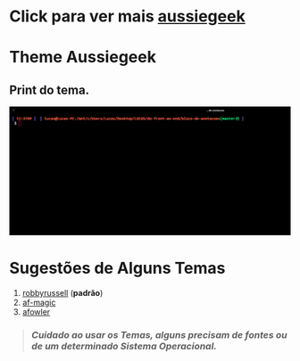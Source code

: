 # Click para ver mais [aussiegeek](https://github.com/robbyrussell/oh-my-zsh/wiki/Themes#aussiegeek)

# Theme **Aussiegeek**
## Print do tema.
![Print do Tema](Thema.png)

# Sugestões de Alguns Temas

1. [robbyrussell](https://github.com/robbyrussell/oh-my-zsh/wiki/Themes#robbyrussell) (**padrão**)
2. [af-magic](https://github.com/robbyrussell/oh-my-zsh/wiki/Themes#af-magic)
3. [afowler](https://github.com/robbyrussell/oh-my-zsh/wiki/Themes#afowler)

>### **_Cuidado_** _ao usar os Temas, alguns precisam de fontes ou de um determinado Sistema Operacional._